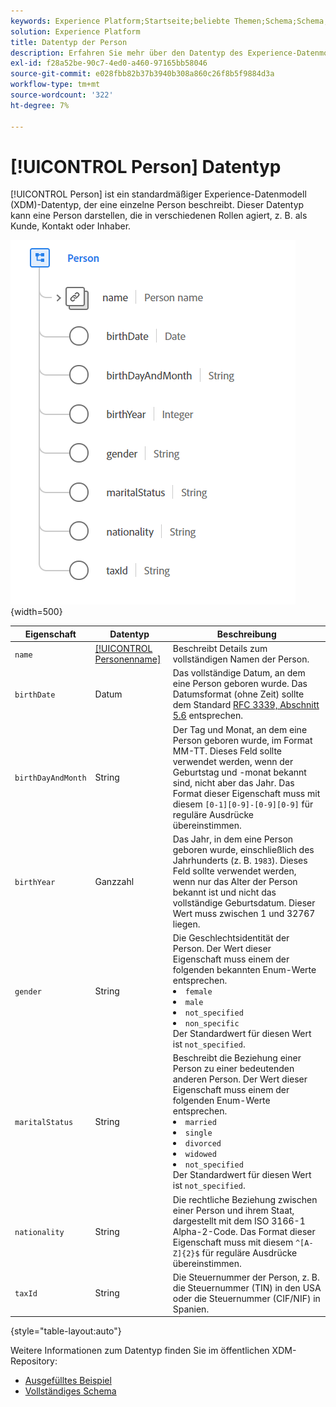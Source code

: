 ```yaml
---
keywords: Experience Platform;Startseite;beliebte Themen;Schema;Schema;XDM;Felder;Schemata;Schemata;Person;Datentyp;Datentyp;Datentyp;
solution: Experience Platform
title: Datentyp der Person
description: Erfahren Sie mehr über den Datentyp des Experience-Datenmodells (XDM) für Personen.
exl-id: f28a52be-90c7-4ed0-a460-97165bb58046
source-git-commit: e028fbb82b37b3940b308a860c26f8b5f9884d3a
workflow-type: tm+mt
source-wordcount: '322'
ht-degree: 7%

---
```


# [!UICONTROL Person] Datentyp

[!UICONTROL Person] ist ein standardmäßiger Experience-Datenmodell (XDM)-Datentyp, der eine einzelne Person beschreibt. Dieser Datentyp kann eine Person darstellen, die in verschiedenen Rollen agiert, z. B. als Kunde, Kontakt oder Inhaber.

![Personenbild](../images/data-types/person.PNG){width=500}

| Eigenschaft | Datentyp | Beschreibung |
| --- | --- | --- |
| `name` | [[!UICONTROL Personenname]](./person-name.md) | Beschreibt Details zum vollständigen Namen der Person. |
| `birthDate` | Datum | Das vollständige Datum, an dem eine Person geboren wurde. Das Datumsformat (ohne Zeit) sollte dem Standard [RFC 3339, Abschnitt 5.6](https://tools.ietf.org/html/rfc3339#section-5.6) entsprechen. |
| `birthDayAndMonth` | String | Der Tag und Monat, an dem eine Person geboren wurde, im Format MM-TT. Dieses Feld sollte verwendet werden, wenn der Geburtstag und -monat bekannt sind, nicht aber das Jahr. Das Format dieser Eigenschaft muss mit diesem `[0-1][0-9]-[0-9][0-9]` für reguläre Ausdrücke übereinstimmen. |
| `birthYear` | Ganzzahl | Das Jahr, in dem eine Person geboren wurde, einschließlich des Jahrhunderts (z. B. `1983`). Dieses Feld sollte verwendet werden, wenn nur das Alter der Person bekannt ist und nicht das vollständige Geburtsdatum. Dieser Wert muss zwischen 1 und 32767 liegen. |
| `gender` | String | Die Geschlechtsidentität der Person. Der Wert dieser Eigenschaft muss einem der folgenden bekannten Enum-Werte entsprechen. <li> `female` </li> <li> `male` </li> <li> `not_specified` </li> <li> `non_specific` </li> Der Standardwert für diesen Wert ist `not_specified`. |
| `maritalStatus` | String | Beschreibt die Beziehung einer Person zu einer bedeutenden anderen Person. Der Wert dieser Eigenschaft muss einem der folgenden Enum-Werte entsprechen. <li> `married` </li> <li> `single` </li> <li> `divorced` </li> <li> `widowed` </li> <li> `not_specified` </li> Der Standardwert für diesen Wert ist `not_specified`. |
| `nationality` | String | Die rechtliche Beziehung zwischen einer Person und ihrem Staat, dargestellt mit dem ISO 3166-1 Alpha-2-Code. Das Format dieser Eigenschaft muss mit diesem `^[A-Z]{2}$` für reguläre Ausdrücke übereinstimmen. |
| `taxId` | String | Die Steuernummer der Person, z. B. die Steuernummer (TIN) in den USA oder die Steuernummer (CIF/NIF) in Spanien. |

{style="table-layout:auto"}

Weitere Informationen zum Datentyp finden Sie im öffentlichen XDM-Repository:

* [Ausgefülltes Beispiel](https://github.com/adobe/xdm/blob/master/components/datatypes/person/person.example.1.json)
* [Vollständiges Schema](https://github.com/adobe/xdm/blob/master/components/datatypes/person/person.schema.json)
